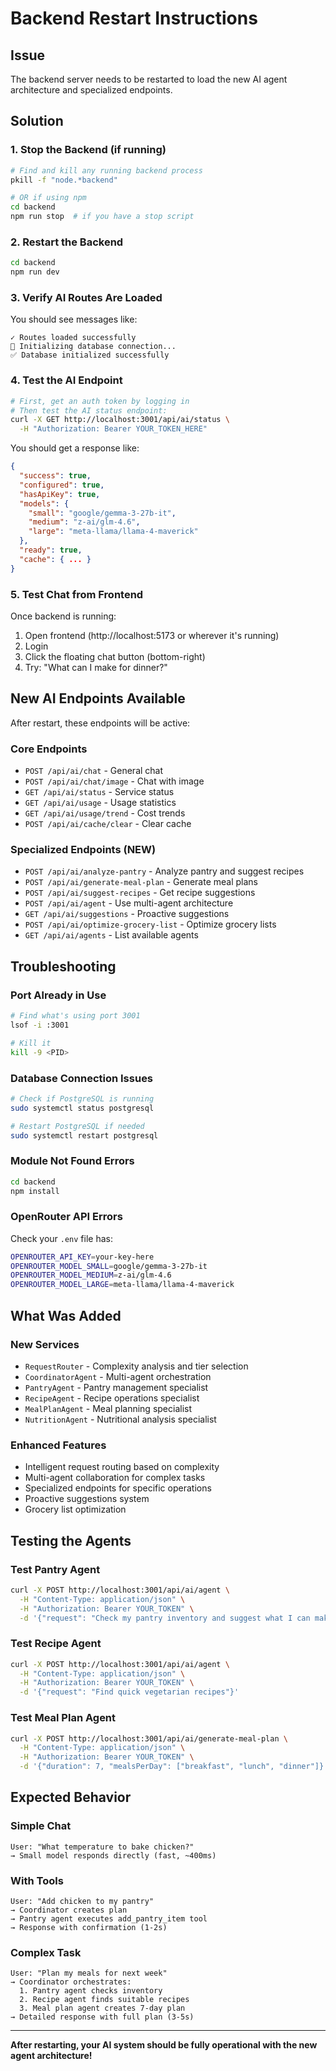 # Backend Restart Instructions

## Issue
The backend server needs to be restarted to load the new AI agent architecture and specialized endpoints.

## Solution

### 1. Stop the Backend (if running)
```bash
# Find and kill any running backend process
pkill -f "node.*backend"

# OR if using npm
cd backend
npm run stop  # if you have a stop script
```

### 2. Restart the Backend
```bash
cd backend
npm run dev
```

### 3. Verify AI Routes Are Loaded
You should see messages like:
```
✓ Routes loaded successfully
🔧 Initializing database connection...
✅ Database initialized successfully
```

### 4. Test the AI Endpoint
```bash
# First, get an auth token by logging in
# Then test the AI status endpoint:
curl -X GET http://localhost:3001/api/ai/status \
  -H "Authorization: Bearer YOUR_TOKEN_HERE"
```

You should get a response like:
```json
{
  "success": true,
  "configured": true,
  "hasApiKey": true,
  "models": {
    "small": "google/gemma-3-27b-it",
    "medium": "z-ai/glm-4.6",
    "large": "meta-llama/llama-4-maverick"
  },
  "ready": true,
  "cache": { ... }
}
```

### 5. Test Chat from Frontend
Once backend is running:
1. Open frontend (http://localhost:5173 or wherever it's running)
2. Login
3. Click the floating chat button (bottom-right)
4. Try: "What can I make for dinner?"

## New AI Endpoints Available

After restart, these endpoints will be active:

### Core Endpoints
- `POST /api/ai/chat` - General chat
- `POST /api/ai/chat/image` - Chat with image
- `GET /api/ai/status` - Service status
- `GET /api/ai/usage` - Usage statistics
- `GET /api/ai/usage/trend` - Cost trends
- `POST /api/ai/cache/clear` - Clear cache

### Specialized Endpoints (NEW)
- `POST /api/ai/analyze-pantry` - Analyze pantry and suggest recipes
- `POST /api/ai/generate-meal-plan` - Generate meal plans
- `POST /api/ai/suggest-recipes` - Get recipe suggestions
- `POST /api/ai/agent` - Use multi-agent architecture
- `GET /api/ai/suggestions` - Proactive suggestions
- `POST /api/ai/optimize-grocery-list` - Optimize grocery lists
- `GET /api/ai/agents` - List available agents

## Troubleshooting

### Port Already in Use
```bash
# Find what's using port 3001
lsof -i :3001

# Kill it
kill -9 <PID>
```

### Database Connection Issues
```bash
# Check if PostgreSQL is running
sudo systemctl status postgresql

# Restart PostgreSQL if needed
sudo systemctl restart postgresql
```

### Module Not Found Errors
```bash
cd backend
npm install
```

### OpenRouter API Errors
Check your `.env` file has:
```bash
OPENROUTER_API_KEY=your-key-here
OPENROUTER_MODEL_SMALL=google/gemma-3-27b-it
OPENROUTER_MODEL_MEDIUM=z-ai/glm-4.6
OPENROUTER_MODEL_LARGE=meta-llama/llama-4-maverick
```

## What Was Added

### New Services
- `RequestRouter` - Complexity analysis and tier selection
- `CoordinatorAgent` - Multi-agent orchestration
- `PantryAgent` - Pantry management specialist
- `RecipeAgent` - Recipe operations specialist
- `MealPlanAgent` - Meal planning specialist
- `NutritionAgent` - Nutritional analysis specialist

### Enhanced Features
- Intelligent request routing based on complexity
- Multi-agent collaboration for complex tasks
- Specialized endpoints for specific operations
- Proactive suggestions system
- Grocery list optimization

## Testing the Agents

### Test Pantry Agent
```bash
curl -X POST http://localhost:3001/api/ai/agent \
  -H "Content-Type: application/json" \
  -H "Authorization: Bearer YOUR_TOKEN" \
  -d '{"request": "Check my pantry inventory and suggest what I can make"}'
```

### Test Recipe Agent
```bash
curl -X POST http://localhost:3001/api/ai/agent \
  -H "Content-Type: application/json" \
  -H "Authorization: Bearer YOUR_TOKEN" \
  -d '{"request": "Find quick vegetarian recipes"}'
```

### Test Meal Plan Agent
```bash
curl -X POST http://localhost:3001/api/ai/generate-meal-plan \
  -H "Content-Type: application/json" \
  -H "Authorization: Bearer YOUR_TOKEN" \
  -d '{"duration": 7, "mealsPerDay": ["breakfast", "lunch", "dinner"]}'
```

## Expected Behavior

### Simple Chat
```
User: "What temperature to bake chicken?"
→ Small model responds directly (fast, ~400ms)
```

### With Tools
```
User: "Add chicken to my pantry"
→ Coordinator creates plan
→ Pantry agent executes add_pantry_item tool
→ Response with confirmation (1-2s)
```

### Complex Task
```
User: "Plan my meals for next week"
→ Coordinator orchestrates:
  1. Pantry agent checks inventory
  2. Recipe agent finds suitable recipes
  3. Meal plan agent creates 7-day plan
→ Detailed response with full plan (3-5s)
```

---

**After restarting, your AI system should be fully operational with the new agent architecture!**
